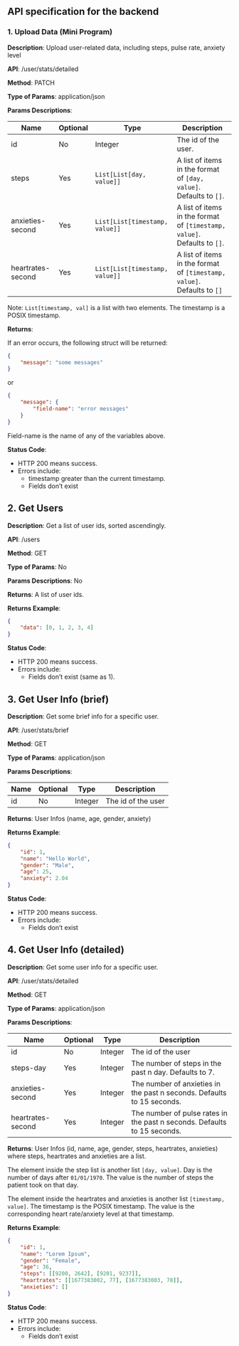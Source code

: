 ## API specification for the backend

### 1. Upload Data (Mini Program)

**Description**: Upload user-related data, including steps, pulse rate, anxiety level

**API**: /user/stats/detailed

**Method**: PATCH

**Type of Params**: application/json

**Params Descriptions**:

| Name              | Optional | Type                           | Description                                                              |
| ----------------- | -------- | ------------------------------ | ------------------------------------------------------------------------ |
| id                | No       | Integer                        | The id of the user.                                                      |
| steps             | Yes      | `List[List[day, value]]`       | A list of items in the format of `[day, value]`. Defaults to `[]`.       |
| anxieties-second  | Yes      | `List[List[timestamp, value]]` | A list of items in the format of `[timestamp, value]`. Defaults to `[]`. |
| heartrates-second | Yes      | `List[List[timestamp, value]]` | A list of items in the format of `[timestamp, value]`. Defaults to `[]`  |

Note: `List[timestamp, val]` is a list with two elements. The timestamp is a POSIX timestamp.

**Returns**:

If an error occurs, the following struct will be returned:

```json
{
	"message": "some messages"
}
```

or

```json
{
	"message": {
	    "field-name": "error messages"
    }
}
```

Field-name is the name of any of the variables above.

**Status Code**:

- HTTP 200 means success.
- Errors include:
  - timestamp greater than the current timestamp.
  - Fields don’t exist


## 2. Get Users

**Description**: Get a list of user ids, sorted ascendingly.

**API**: /users

**Method**: GET

**Type of Params**: No

**Params Descriptions**: No

**Returns**: A list of user ids.

**Returns Example**:

```json
{
	"data": [0, 1, 2, 3, 4]
}
```

**Status Code**:
- HTTP 200 means success.
- Errors include:
  - Fields don’t exist (same as 1).


## 3. Get User Info (brief)

**Description**: Get some brief info for a specific user.

**API**: /user/stats/brief

**Method**: GET

**Type of Params**: application/json

**Params Descriptions**:

| Name | Optional | Type    | Description        |
| ---- | -------- | ------- | ------------------ |
| id   | No       | Integer | The id of the user |

**Returns**: User Infos (name, age, gender, anxiety)

**Returns Example**:

```json
{
    "id": 1,
	"name": "Hello World",
	"gender": "Male",
	"age": 25,
    "anxiety": 2.04
}
```

**Status Code**:

- HTTP 200 means success.
- Errors include:
  - Fields don’t exist


## 4. Get User Info (detailed)

**Description**: Get some user info for a specific user.

**API**: /user/stats/detailed

**Method**: GET

**Type of Params**: application/json

**Params Descriptions**:

| Name              | Optional | Type    | Description                                                              |
| ----------------- | -------- | ------- | ------------------------------------------------------------------------ |
| id                | No       | Integer | The id of the user                                                       |
| steps-day         | Yes      | Integer | The number of steps in the past n day. Defaults to 7.                    |
| anxieties-second  | Yes      | Integer | The number of anxieties in the past n seconds. Defaults to 15 seconds.   |
| heartrates-second | Yes      | Integer | The number of pulse rates in the past n seconds. Defaults to 15 seconds. |

**Returns**: User Infos (id, name, age, gender, steps, heartrates, anxieties) where steps, heartrates and anxieties are a list.

The element inside the step list is another list `[day, value]`. Day is the number of days after `01/01/1970`. The value is the number of steps the patient took on that day.

The element inside the heartrates and anxieties is another list `[timestamp, value]`. The timestamp is the POSIX timestamp. The value is the corresponding heart rate/anxiety level at that timestamp.

**Returns Example**:

```json
{
    "id": 1,
	"name": "Lorem Ipsum",
	"gender": "Female",
	"age": 36,
	"steps": [[9200, 2642], [9201, 9237]],
	"heartrates": [[1677383002, 77], [1677383003, 78]],
    "anxieties": []
}
```

**Status Code**:
- HTTP 200 means success.
- Errors include:
  - Fields don’t exist